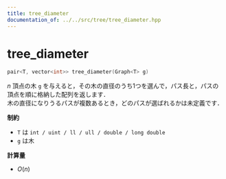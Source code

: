 ```yaml
---
title: tree_diameter
documentation_of: ../../src/tree/tree_diameter.hpp
---
```


# tree_diameter

```cpp
pair<T, vector<int>> tree_diameter(Graph<T> g)
```

$n$ 頂点の木 `g` を与えると，その木の直径のうち1つを選んで，パス長と，パスの頂点を順に格納した配列を返します．<br> 
木の直径になりうるパスが複数あるとき，どのパスが選ばれるかは未定義です．

**制約**

- `T` は `int / uint / ll / ull / double / long double`
- `g` は木

**計算量**

- $O(n)$